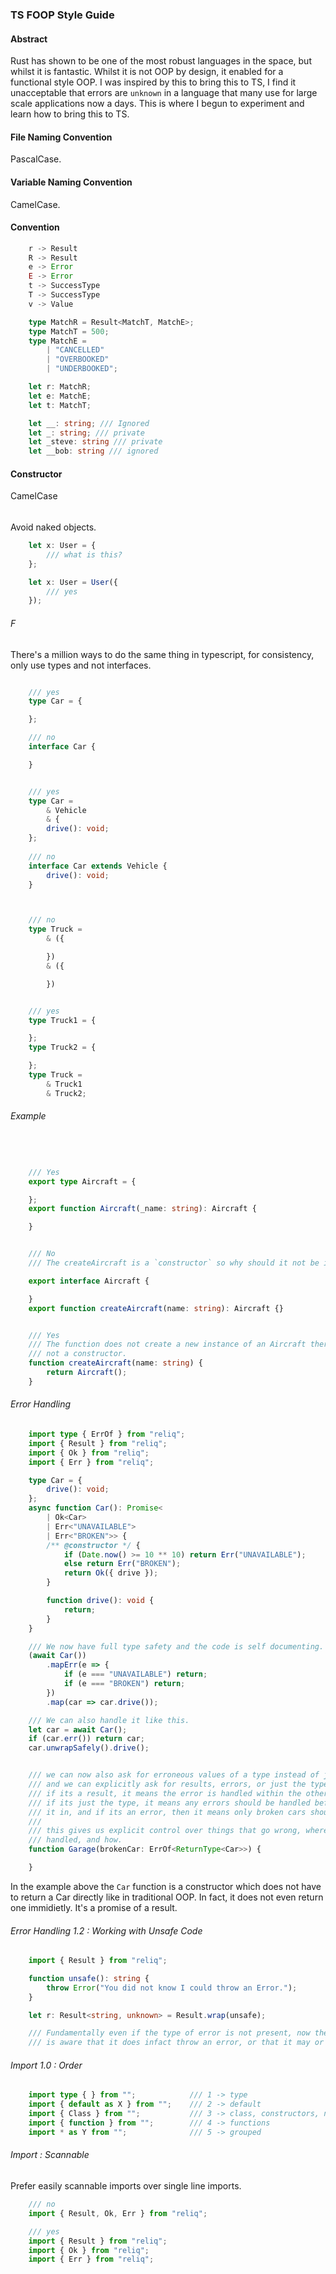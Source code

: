 




### TS FOOP Style Guide

#### Abstract
Rust has shown to be one of the most robust languages in the space, but whilst it is fantastic. Whilst it is not OOP by design, it enabled for a functional style OOP. I was inspired by this to bring this to TS, I find it unacceptable that errors are `unknown` in a language that many use for large scale applications now a days. This is where I begun to experiment and learn how to bring this to TS.

#### File Naming Convention
PascalCase.

#### Variable Naming Convention
CamelCase.

#### Convention
```typescript
    r -> Result
    R -> Result
    e -> Error
    E -> Error
    t -> SuccessType
    T -> SuccessType
    v -> Value

    type MatchR = Result<MatchT, MatchE>;
    type MatchT = 500;
    type MatchE = 
        | "CANCELLED"
        | "OVERBOOKED"
        | "UNDERBOOKED";

    let r: MatchR;
    let e: MatchE;
    let t: MatchT;

    let __: string; /// Ignored
    let _: string; /// private
    let _steve: string /// private
    let __bob: string /// ignored
```


#### Constructor
CamelCase


###### 
Avoid naked objects.
```typescript
    let x: User = {
        /// what is this?
    };

    let x: User = User({
        /// yes
    });

```

###### F
There's a million ways to do the same thing in typescript, for consistency, only use types and not interfaces.
```typescript

    /// yes
    type Car = {

    };

    /// no
    interface Car {

    }



```

```typescript
    /// yes
    type Car =
        & Vehicle
        & {
        drive(): void;
    };
    
    /// no
    interface Car extends Vehicle {
        drive(): void;
    }



    /// no
    type Truck =
        & ({

        })
        & ({

        })


    /// yes
    type Truck1 = {

    };
    type Truck2 = {

    };
    type Truck =
        & Truck1
        & Truck2;
```


###### Example
```typescript



    /// Yes
    export type Aircraft = {

    };
    export function Aircraft(_name: string): Aircraft {

    }


    /// No
    /// The createAircraft is a `constructor` so why should it not be in PascalCase. It returns a new instance of an Aircraft.

    export interface Aircraft {

    }
    export function createAircraft(name: string): Aircraft {}


    /// Yes
    /// The function does not create a new instance of an Aircraft therefore it is
    /// not a constructor.
    function createAircraft(name: string) {
        return Aircraft();
    }

```

###### Error Handling

```typescript
    import type { ErrOf } from "reliq";
    import { Result } from "reliq";
    import { Ok } from "reliq";
    import { Err } from "reliq";

    type Car = {
        drive(): void;
    };
    async function Car(): Promise<
        | Ok<Car>
        | Err<"UNAVAILABLE">
        | Err<"BROKEN">> {
        /** @constructor */ {
            if (Date.now() >= 10 ** 10) return Err("UNAVAILABLE");
            else return Err("BROKEN");
            return Ok({ drive });
        }

        function drive(): void {
            return;
        }
    }

    /// We now have full type safety and the code is self documenting.
    (await Car())
        .mapErr(e => {
            if (e === "UNAVAILABLE") return;
            if (e === "BROKEN") return;
        })
        .map(car => car.drive());

    /// We can also handle it like this.
    let car = await Car();
    if (car.err()) return car;
    car.unwrapSafely().drive();


    /// we can now also ask for erroneous values of a type instead of just the type
    /// and we can explicitly ask for results, errors, or just the type itself.
    /// if its a result, it means the error is handled within the other object,
    /// if its just the type, it means any errors should be handled before passing
    /// it in, and if its an error, then it means only broken cars should be passed.
    ///
    /// this gives us explicit control over things that go wrong, where they are 
    /// handled, and how.
    function Garage(brokenCar: ErrOf<ReturnType<Car>>) {

    }

```

In the example above the `Car` function is a constructor which does not have to return a Car directly like in traditional OOP. In fact, it does not even return one
immidietly. It's a promise of a result.


###### Error Handling 1.2 : Working with Unsafe Code

```typescript
    import { Result } from "reliq";

    function unsafe(): string {
        throw Error("You did not know I could throw an Error.");
    }

    let r: Result<string, unknown> = Result.wrap(unsafe);

    /// Fundamentally even if the type of error is not present, now the consumer
    /// is aware that it does infact throw an error, or that it may or may not.
```



###### Import 1.0 : Order
```typescript
    import type { } from "";            /// 1 -> type
    import { default as X } from "";    /// 2 -> default
    import { Class } from "";           /// 3 -> class, constructors, namespace
    import { function } from "";        /// 4 -> functions
    import * as Y from "";              /// 5 -> grouped

```

###### Import : Scannable
Prefer easily scannable imports over single line imports.
```typescript
    /// no
    import { Result, Ok, Err } from "reliq";

    /// yes
    import { Result } from "reliq";
    import { Ok } from "reliq";
    import { Err } from "reliq";


```


###### 


